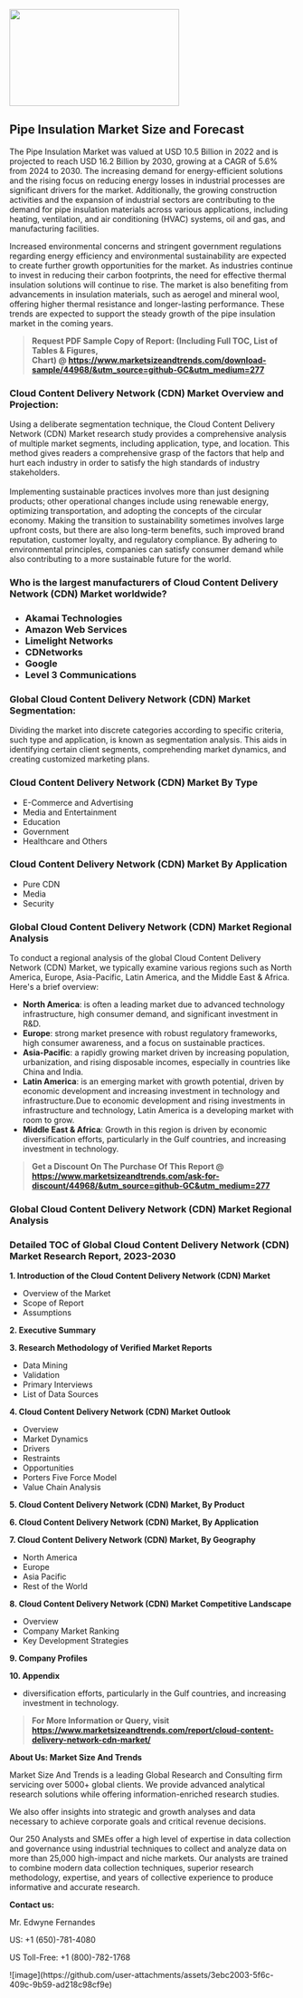 <p><img class="alignnone size-medium wp-image-20088" src="https://ffe5etoiles.com/wp-content/uploads/2024/12/MST1-300x171.png" alt="" width="300" height="171" /></p><h2>Pipe Insulation Market Size and Forecast</h2><p>The Pipe Insulation Market was valued at USD 10.5 Billion in 2022 and is projected to reach USD 16.2 Billion by 2030, growing at a CAGR of 5.6% from 2024 to 2030. The increasing demand for energy-efficient solutions and the rising focus on reducing energy losses in industrial processes are significant drivers for the market. Additionally, the growing construction activities and the expansion of industrial sectors are contributing to the demand for pipe insulation materials across various applications, including heating, ventilation, and air conditioning (HVAC) systems, oil and gas, and manufacturing facilities.</p><p>Increased environmental concerns and stringent government regulations regarding energy efficiency and environmental sustainability are expected to create further growth opportunities for the market. As industries continue to invest in reducing their carbon footprints, the need for effective thermal insulation solutions will continue to rise. The market is also benefiting from advancements in insulation materials, such as aerogel and mineral wool, offering higher thermal resistance and longer-lasting performance. These trends are expected to support the steady growth of the pipe insulation market in the coming years.</p></p><blockquote id="" class=""><strong>Request PDF Sample Copy of Report: (Including Full TOC, List of Tables &amp; Figures, Chart)&nbsp;@&nbsp;<strong><a href="https://www.marketsizeandtrends.com/download-sample/44968/&utm_source=github-GC&utm_medium=277" target="_blank">https://www.marketsizeandtrends.com/download-sample/44968/&utm_source=github-GC&utm_medium=277</a></strong></strong></blockquote><h3 id="" class="">Cloud Content Delivery Network (CDN) Market&nbsp;Overview and Projection:</h3><p id="" class="">Using a deliberate segmentation technique, the Cloud Content Delivery Network (CDN) Market research study provides a comprehensive analysis of multiple market segments, including application, type, and location. This method gives readers a comprehensive grasp of the factors that help and hurt each industry in order to satisfy the high standards of industry stakeholders. <br /> <br />Implementing sustainable practices involves more than just designing products; other operational changes include using renewable energy, optimizing transportation, and adopting the concepts of the circular economy. Making the transition to sustainability sometimes involves large upfront costs, but there are also long-term benefits, such improved brand reputation, customer loyalty, and regulatory compliance. By adhering to environmental principles, companies can satisfy consumer demand while also contributing to a more sustainable future for the world.</p><h3 id="" class="">Who is the largest manufacturers of&nbsp;Cloud Content Delivery Network (CDN) Market worldwide?</h3><h3 class=""><p><ul><li>Akamai Technologies </li><li> Amazon Web Services </li><li> Limelight Networks </li><li> CDNetworks </li><li> Google </li><li> Level 3 Communications</li></ul></p></h3><h3 id="" class="">Global&nbsp;Cloud Content Delivery Network (CDN) Market Segmentation:</h3><p id="" class="">Dividing the market into discrete categories according to specific criteria, such type and application, is known as segmentation analysis. This aids in identifying certain client segments, comprehending market dynamics, and creating customized marketing plans.</p><h3 id="" class="">Cloud Content Delivery Network (CDN) Market&nbsp;By Type</h3><p><p><ul><li>E-Commerce and Advertising </li><li> Media and Entertainment </li><li> Education </li><li> Government </li><li> Healthcare and Others</p></li></ul></p></p><h3 id="" class="">Cloud Content Delivery Network (CDN) Market&nbsp;By Application</h3><p class=""><p><ul><li>Pure CDN </li><li> Media </li><li> Security</li></ul></p></p><h3 id="" class="">Global Cloud Content Delivery Network (CDN) Market Regional Analysis</h3><p id="" class="">To conduct a regional analysis of the global Cloud Content Delivery Network (CDN) Market, we typically examine various regions such as North America, Europe, Asia-Pacific, Latin America, and the Middle East &amp; Africa. Here's a brief overview:</p><ul><li><strong>North America</strong>: is often a leading market due to advanced technology infrastructure, high consumer demand, and significant investment in R&amp;D.</li><li><strong>Europe</strong>: strong market presence with robust regulatory frameworks, high consumer awareness, and a focus on sustainable practices.</li><li><strong>Asia-Pacific</strong>: a rapidly growing market driven by increasing population, urbanization, and rising disposable incomes, especially in countries like China and India.</li><li><strong>Latin America</strong>: is an emerging market with growth potential, driven by economic development and increasing investment in technology and infrastructure.Due to economic development and rising investments in infrastructure and technology, Latin America is a developing market with room to grow.</li><li><strong>Middle East &amp; Africa</strong>: Growth in this region is driven by economic diversification efforts, particularly in the Gulf countries, and increasing investment in technology.</li></ul><blockquote id="" class=""><strong>Get a Discount On The Purchase Of This Report @ <strong><a href="https://www.marketsizeandtrends.com/ask-for-discount/44968/&utm_source=github-GC&utm_medium=277" target="_blank">https://www.marketsizeandtrends.com/ask-for-discount/44968/&utm_source=github-GC&utm_medium=277</a></strong></strong></blockquote><h3 id="" class="">Global Cloud Content Delivery Network (CDN) Market Regional Analysis</h3><h3 id="" class="">Detailed TOC of Global Cloud Content Delivery Network (CDN) Market Research Report, 2023-2030</h3><p id="" class=""><strong>1. Introduction of the Cloud Content Delivery Network (CDN) Market</strong></p><ul><li>Overview of the Market</li><li>Scope of Report</li><li>Assumptions</li></ul><p id="" class=""><strong>2. Executive Summary</strong></p><p id="" class=""><strong>3. Research Methodology of Verified Market Reports</strong></p><ul><li>Data Mining</li><li>Validation</li><li>Primary Interviews</li><li>List of Data Sources</li></ul><p id="" class=""><strong>4. Cloud Content Delivery Network (CDN) Market Outlook</strong></p><ul><li>Overview</li><li>Market Dynamics</li><li>Drivers</li><li>Restraints</li><li>Opportunities</li><li>Porters Five Force Model</li><li>Value Chain Analysis</li></ul><p id="" class=""><strong>5. Cloud Content Delivery Network (CDN) Market, By Product</strong></p><p id="" class=""><strong>6. Cloud Content Delivery Network (CDN) Market, By Application</strong></p><p id="" class=""><strong>7. Cloud Content Delivery Network (CDN) Market, By Geography</strong></p><ul><li>North America</li><li>Europe</li><li>Asia Pacific</li><li>Rest of the World</li></ul><p id="" class=""><strong>8. Cloud Content Delivery Network (CDN) Market Competitive Landscape</strong></p><ul><li>Overview</li><li>Company Market Ranking</li><li>Key Development Strategies</li></ul><p id="" class=""><strong>9. Company Profiles</strong></p><p id="" class=""><strong>10. Appendix</strong></p><ul><li>diversification efforts, particularly in the Gulf countries, and increasing investment in technology.</li></ul><blockquote id="" class=""><strong>For More Information or Query, visit <strong><strong><a href="https://www.marketsizeandtrends.com/report/cloud-content-delivery-network-cdn-market/" target="_blank">https://www.marketsizeandtrends.com/report/cloud-content-delivery-network-cdn-market/</a></strong></strong></strong></blockquote><p id="" class=""><strong>About Us: Market Size And Trends</strong></p><p id="" class="">Market Size And Trends is a leading Global Research and Consulting firm servicing over 5000+ global clients. We provide advanced analytical research solutions while offering information-enriched research studies.</p><p id="" class="">We also offer insights into strategic and growth analyses and data necessary to achieve corporate goals and critical revenue decisions.</p><p id="" class="">Our 250 Analysts and SMEs offer a high level of expertise in data collection and governance using industrial techniques to collect and analyze data on more than 25,000 high-impact and niche markets. Our analysts are trained to combine modern data collection techniques, superior research methodology, expertise, and years of collective experience to produce informative and accurate research.</p><p id="" class=""><strong>Contact us:</strong></p><p id="" class="">Mr. Edwyne Fernandes</p><p id="" class="">US: +1 (650)-781-4080</p><p id="" class="">US Toll-Free: +1 (800)-782-1768</p>
![image](https://github.com/user-attachments/assets/3ebc2003-5f6c-409c-9b59-ad218c98cf9e)
